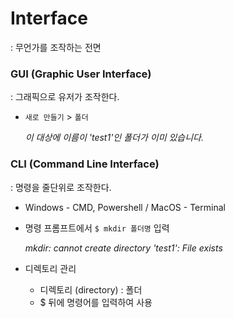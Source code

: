 # Interface

: 무언가를 조작하는 전면



### GUI (Graphic User Interface)

: 그래픽으로 유저가 조작한다.

  - `새로 만들기` > `폴더`	

    *이 대상에 이름이 'test1'인 폴더가 이미 있습니다.* 

    

### CLI (Command Line Interface)

: 명령을 줄단위로 조작한다. 

- Windows - CMD, Powershell / MacOS - Terminal

- 명령 프롬프트에서 `$ mkdir 폴더명` 입력

  *mkdir: cannot create directory 'test1': File exists*
  
  
  
- 디렉토리 관리

  - 디렉토리 (directory) : 폴더
  - $ 뒤에 명령어를 입력하여 사용